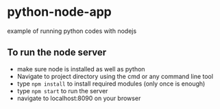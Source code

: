 # python-node-app
example of running python codes with nodejs

## To run the node server
* make sure node is installed as well as python
* Navigate to project directory using the cmd or any command line tool
* type `npm install` to install required modules (only once is enough)
* type `npm start` to run the server
* navigate to localhost:8090 on your browser
